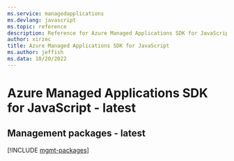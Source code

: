 ```yaml
---
ms.service: managedapplications
ms.devlang: javascript
ms.topic: reference
description: Reference for Azure Managed Applications SDK for JavaScript
author: xirzec
title: Azure Managed Applications SDK for JavaScript
ms.author: jeffish
ms.data: 10/20/2022
---
```

# Azure Managed Applications SDK for JavaScript - latest

## Management packages - latest
[!INCLUDE [mgmt-packages](managed-applications-mgmt-index.md)]